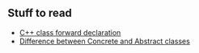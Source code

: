 ## Stuff to read

- [C++ class forward declaration](https://stackoverflow.com/questions/9119236/c-class-forward-declaration)
- [Difference between Concrete and Abstract classes](https://stackoverflow.com/questions/2149207/what-is-the-difference-between-a-concrete-class-and-an-abstract-class)

